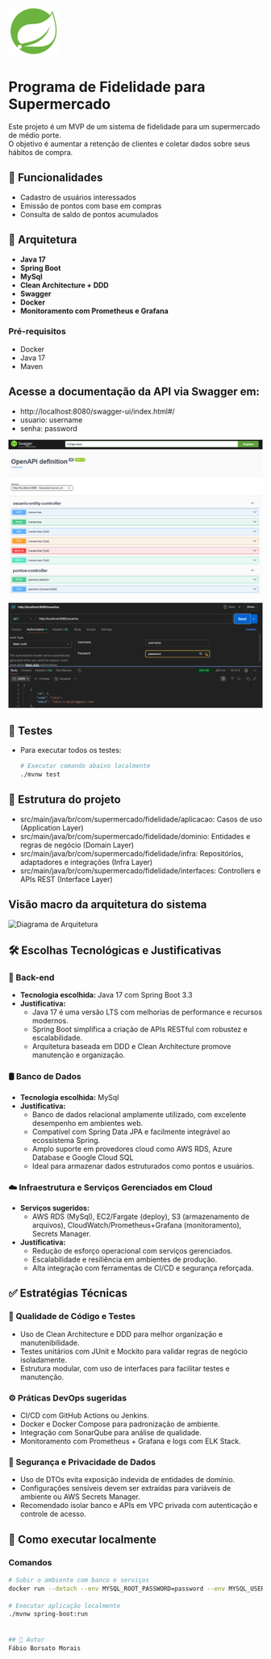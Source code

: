 <img src="https://raw.githubusercontent.com/github/explore/main/topics/spring-boot/spring-boot.png" width="100" alt="Programa de Fidelidade"/>

# Programa de Fidelidade para Supermercado

Este projeto é um MVP de um sistema de fidelidade para um supermercado de médio porte.  
O objetivo é aumentar a retenção de clientes e coletar dados sobre seus hábitos de compra.

## 🎯 Funcionalidades

- Cadastro de usuários interessados
- Emissão de pontos com base em compras
- Consulta de saldo de pontos acumulados

## 🧱 Arquitetura

- **Java 17**
- **Spring Boot**
- **MySql**
- **Clean Architecture + DDD**
- **Swagger**
- **Docker**
- **Monitoramento com Prometheus e Grafana**


### Pré-requisitos

- Docker
- Java 17
- Maven

## Acesse a documentação da API via Swagger em:
- http://localhost:8080/swagger-ui/index.html#/
- usuario: username
- senha: password
  
![Swagger](imagens/swagger.png)



![Postman](imagens/postman.png)

## 🧪 Testes
 - Para executar todos os testes:
   ```bash
   # Executar comando abaixo localmente
   ./mvnw test

## 📂 Estrutura do projeto
 - src/main/java/br/com/supermercado/fidelidade/aplicacao: Casos de uso (Application Layer)
 - src/main/java/br/com/supermercado/fidelidade/dominio: Entidades e regras de negócio (Domain Layer)
 - src/main/java/br/com/supermercado/fidelidade/infra: Repositórios, adaptadores e integrações (Infra Layer)
 - src/main/java/br/com/supermercado/fidelidade/interfaces: Controllers e APIs REST (Interface Layer)

## Visão macro da arquitetura do sistema
![Diagrama de Arquitetura](imagens/visao_macro.png)

## 🛠️ Escolhas Tecnológicas e Justificativas

### 🔧 Back-end

- **Tecnologia escolhida:** Java 17 com Spring Boot 3.3  
- **Justificativa:**
  - Java 17 é uma versão LTS com melhorias de performance e recursos modernos.
  - Spring Boot simplifica a criação de APIs RESTful com robustez e escalabilidade.
  - Arquitetura baseada em DDD e Clean Architecture promove manutenção e organização.

### 🛢 Banco de Dados

- **Tecnologia escolhida:** MySql  
- **Justificativa:**
  - Banco de dados relacional amplamente utilizado, com excelente desempenho em ambientes web.
  - Compatível com Spring Data JPA e facilmente integrável ao ecossistema Spring.
  - Amplo suporte em provedores cloud como AWS RDS, Azure Database e Google Cloud SQL
  - Ideal para armazenar dados estruturados como pontos e usuários.

### ☁️ Infraestrutura e Serviços Gerenciados em Cloud

- **Serviços sugeridos:**
  - AWS RDS (MySql), EC2/Fargate (deploy), S3 (armazenamento de arquivos), CloudWatch/Prometheus+Grafana (monitoramento), Secrets Manager.
- **Justificativa:**
  - Redução de esforço operacional com serviços gerenciados.
  - Escalabilidade e resiliência em ambientes de produção.
  - Alta integração com ferramentas de CI/CD e segurança reforçada.


## ✅ Estratégias Técnicas

### 📌 Qualidade de Código e Testes

- Uso de Clean Architecture e DDD para melhor organização e manutenibilidade.
- Testes unitários com JUnit e Mockito para validar regras de negócio isoladamente.
- Estrutura modular, com uso de interfaces para facilitar testes e manutenção.

### ⚙️ Práticas DevOps sugeridas

- CI/CD com GitHub Actions ou Jenkins.
- Docker e Docker Compose para padronização de ambiente.
- Integração com SonarQube para análise de qualidade.
- Monitoramento com Prometheus + Grafana e logs com ELK Stack.

### 🔐 Segurança e Privacidade de Dados

- Uso de DTOs evita exposição indevida de entidades de domínio.
- Configurações sensíveis devem ser extraídas para variáveis de ambiente ou AWS Secrets Manager.
- Recomendado isolar banco e APIs em VPC privada com autenticação e controle de acesso.



## 🚀 Como executar localmente

### Comandos

   ```bash
   # Subir o ambiente com banco e serviços
   docker run --detach --env MYSQL_ROOT_PASSWORD=password --env MYSQL_USER=user-fidelidade --env MYSQL_PASSWORD=password --env MYSQL_DATABASE=fidelidade --name mysql --publish 3306:3306 mysql:8-oracle

   # Executar aplicação localmente
   ./mvnw spring-boot:run


## 👤 Autor
Fábio Borsato Morais


